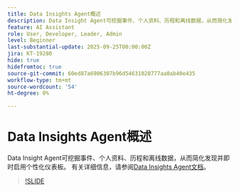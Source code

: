 ```yaml
---
title: Data Insights Agent概述
description: Data Insight Agent可挖掘事件、个人资料、历程和离线数据，从而简化发现并即时启用个性化仪表板。
feature: AI Assistant
role: User, Developer, Leader, Admin
level: Beginner
last-substantial-update: 2025-09-25T00:00:00Z
jira: KT-19280
hide: true
hidefromtoc: true
source-git-commit: 60ed87a6906307b96d54631028777aa0ab40e435
workflow-type: tm+mt
source-wordcount: '54'
ht-degree: 0%

---
```


# Data Insights Agent概述

Data Insight Agent可挖掘事件、个人资料、历程和离线数据，从而简化发现并即时启用个性化仪表板。 有关详细信息，请参阅[Data Insights Agent文档](https://experienceleague.adobe.com/zh-hans/docs/analytics-platform/using/cja-overview/cja-b2c-overview/data-analysis-ai)。

>[!SLIDE](data-insights-agent-overview)

